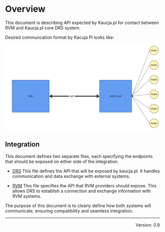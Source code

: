 # Overview

This document is describing API expected by Kaucja.pl for contact between RVM and Kaucja.pl core DRS system.

Desired communcation format by Kacuja Pl looks like:

![InteractionModel.jpg](../assets/images/InteractionModel.jpg)

## Integration

This document defines two separate files, each specifying the endpoints that should be exposed on either side of the integration.

  * [DRS](../drs-openapi.yaml) This file defines the API that will be exposed by kaucja.pl. It handles communication and data exchange with external systems.

  * [RVM](../rvm-openapi.yaml) This file specifies the API that RVM providers should expose. This allows DRS to establish a connection and exchange information with RVM systems.

The purpose of this document is to clearly define how both systems will communicate, ensuring compatibility and seamless integration.



---
<div style="text-align: right"> Version: 0.9</div>
